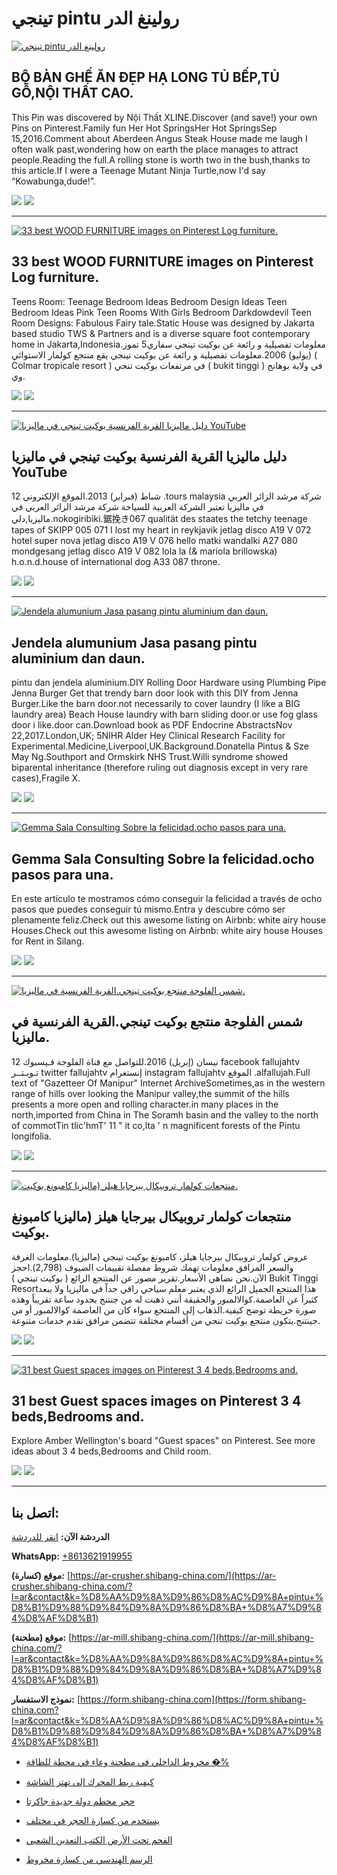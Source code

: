 # تينجي pintu رولينغ الدر

<a href="https://swt.shibang-china.com/?l=ar&img&k=%D8%AA%D9%8A%D9%86%D8%AC%D9%8A+pintu+%D8%B1%D9%88%D9%84%D9%8A%D9%86%D8%BA+%D8%A7%D9%84%D8%AF%D8%B1" target="_blank">![تينجي pintu رولينغ الدر](http://static.shibang-china.com/all-800x300/535.jpg)</a>

## BỘ BÀN GHẾ ĂN ĐẸP HẠ LONG TỦ BẾP,TỦ GỖ,NỘI THẤT CAO.
This Pin was discovered by Nội Thất XLINE.Discover (and save!) your own Pins on Pinterest.Family fun Her Hot SpringsHer Hot SpringsSep 15,2016.Comment about Aberdeen Angus Steak House made me laugh I often walk past,wondering how on earth the place manages to attract people.Reading the full.A rolling stone is worth two in the bush,thanks to this article.If I were a Teenage Mutant Ninja Turtle,now I&#39;d say “Kowabunga,dude!”.


<a href="https://whatsapp.shibangsoft.com/WhatsApp.php" target="_blank" title="WhatsApp">![](http://static.shibang-china.com/icon/whatsapp.png)</a> <a href="https://swt.shibang-china.com/?l=ar&icon&k=%D8%AA%D9%8A%D9%86%D8%AC%D9%8A+pintu+%D8%B1%D9%88%D9%84%D9%8A%D9%86%D8%BA+%D8%A7%D9%84%D8%AF%D8%B1" target="_blank">![](http://static.shibang-china.com/icon/chat-ar.png)</a>

---

<a href="https://swt.shibang-china.com/?l=ar&img&k=%D8%AA%D9%8A%D9%86%D8%AC%D9%8A+pintu+%D8%B1%D9%88%D9%84%D9%8A%D9%86%D8%BA+%D8%A7%D9%84%D8%AF%D8%B1" target="_blank">![33 best WOOD FURNITURE images on Pinterest Log furniture.](http://static.shibang-china.com/all-800x300/858.jpg)</a>

## 33 best WOOD FURNITURE images on Pinterest Log furniture.
Teens Room: Teenage Bedroom Ideas Bedroom Design Ideas Teen Bedroom Ideas Pink Teen Rooms With Girls Bedroom Darkdowdevil Teen Room Designs: Fabulous Fairy tale.Static House was designed by Jakarta based studio TWS &amp; Partners and is a diverse square foot contemporary home in Jakarta,Indonesia.معلومات تفصيلية و رائعة عن بوكيت تينجي سفاري5 تموز (يوليو) 2006.معلومات تفصيلية و رائعة عن بوكيت تينجي يقع منتجع كولمار الاستوائي ( Colmar tropicale resort ) في مرتفعات بوكيت تنجي ( bukit tinggi ) في ولاية بوهانج وي.


<a href="https://whatsapp.shibangsoft.com/WhatsApp.php" target="_blank" title="WhatsApp">![](http://static.shibang-china.com/icon/whatsapp.png)</a> <a href="https://swt.shibang-china.com/?l=ar&icon&k=%D8%AA%D9%8A%D9%86%D8%AC%D9%8A+pintu+%D8%B1%D9%88%D9%84%D9%8A%D9%86%D8%BA+%D8%A7%D9%84%D8%AF%D8%B1" target="_blank">![](http://static.shibang-china.com/icon/chat-ar.png)</a>

---

<a href="https://swt.shibang-china.com/?l=ar&img&k=%D8%AA%D9%8A%D9%86%D8%AC%D9%8A+pintu+%D8%B1%D9%88%D9%84%D9%8A%D9%86%D8%BA+%D8%A7%D9%84%D8%AF%D8%B1" target="_blank">![دليل ماليزيا القرية الفرنسية بوكيت تينجي في ماليزيا YouTube](http://static.shibang-china.com/all-800x300/489.jpg)</a>

## دليل ماليزيا القرية الفرنسية بوكيت تينجي في ماليزيا YouTube
12 شباط (فبراير) 2013.الموقع الإلكتروني .tours malaysia شركة مرشد الزائر العربي في ماليزيا تعتبر الشركة العربية للسياحة شركة مرشد الزائر العربي في ماليزيا,دلي.nokogiribiki.鋸挽き067 qualität des staates the tetchy teenage tapes of SKIPP 005 071 I lost my heart in reykjavik jetlag disco A19 V 072 hotel super nova jetlag disco A19 V 076 hello matki wandalki A27 080 mondgesang jetlag disco A19 V 082 lola la (&amp; mariola brillowska) h.o.n.d.house of international dog A33 087 throne.


<a href="https://whatsapp.shibangsoft.com/WhatsApp.php" target="_blank" title="WhatsApp">![](http://static.shibang-china.com/icon/whatsapp.png)</a> <a href="https://swt.shibang-china.com/?l=ar&icon&k=%D8%AA%D9%8A%D9%86%D8%AC%D9%8A+pintu+%D8%B1%D9%88%D9%84%D9%8A%D9%86%D8%BA+%D8%A7%D9%84%D8%AF%D8%B1" target="_blank">![](http://static.shibang-china.com/icon/chat-ar.png)</a>

---

<a href="https://swt.shibang-china.com/?l=ar&img&k=%D8%AA%D9%8A%D9%86%D8%AC%D9%8A+pintu+%D8%B1%D9%88%D9%84%D9%8A%D9%86%D8%BA+%D8%A7%D9%84%D8%AF%D8%B1" target="_blank">![Jendela alumunium Jasa pasang pintu aluminium dan daun.](http://static.shibang-china.com/all-800x300/1035.jpg)</a>

## Jendela alumunium Jasa pasang pintu aluminium dan daun.
pintu dan jendela aluminium.DIY Rolling Door Hardware using Plumbing Pipe Jenna Burger Get that trendy barn door look with this DIY from Jenna Burger.Like the barn door.not necessarily to cover laundry (I like a BIG laundry area) Beach House laundry with barn sliding door.or use fog glass door i like.door can.Download book as PDF Endocrine AbstractsNov 22,2017.London,UK; 5NIHR Alder Hey Clinical Research Facility for Experimental.Medicine,Liverpool,UK.Background.Donatella Pintus &amp; Sze May Ng.Southport and Ormskirk NHS Trust.Willi syndrome showed biparental inheritance (therefore ruling out diagnosis except in very rare cases),Fragile X.


<a href="https://whatsapp.shibangsoft.com/WhatsApp.php" target="_blank" title="WhatsApp">![](http://static.shibang-china.com/icon/whatsapp.png)</a> <a href="https://swt.shibang-china.com/?l=ar&icon&k=%D8%AA%D9%8A%D9%86%D8%AC%D9%8A+pintu+%D8%B1%D9%88%D9%84%D9%8A%D9%86%D8%BA+%D8%A7%D9%84%D8%AF%D8%B1" target="_blank">![](http://static.shibang-china.com/icon/chat-ar.png)</a>

---

<a href="https://swt.shibang-china.com/?l=ar&img&k=%D8%AA%D9%8A%D9%86%D8%AC%D9%8A+pintu+%D8%B1%D9%88%D9%84%D9%8A%D9%86%D8%BA+%D8%A7%D9%84%D8%AF%D8%B1" target="_blank">![Gemma Sala Consulting Sobre la felicidad.ocho pasos para una.](http://static.shibang-china.com/all-800x300/596.jpg)</a>

## Gemma Sala Consulting Sobre la felicidad.ocho pasos para una.
En este artículo te mostramos cómo conseguir la felicidad a través de ocho pasos que puedes conseguir tú mismo.Entra y descubre cómo ser plenamente feliz.Check out this awesome listing on Airbnb: white airy house Houses.Check out this awesome listing on Airbnb: white airy house Houses for Rent in Silang.


<a href="https://whatsapp.shibangsoft.com/WhatsApp.php" target="_blank" title="WhatsApp">![](http://static.shibang-china.com/icon/whatsapp.png)</a> <a href="https://swt.shibang-china.com/?l=ar&icon&k=%D8%AA%D9%8A%D9%86%D8%AC%D9%8A+pintu+%D8%B1%D9%88%D9%84%D9%8A%D9%86%D8%BA+%D8%A7%D9%84%D8%AF%D8%B1" target="_blank">![](http://static.shibang-china.com/icon/chat-ar.png)</a>

---

<a href="https://swt.shibang-china.com/?l=ar&img&k=%D8%AA%D9%8A%D9%86%D8%AC%D9%8A+pintu+%D8%B1%D9%88%D9%84%D9%8A%D9%86%D8%BA+%D8%A7%D9%84%D8%AF%D8%B1" target="_blank">![شمس الفلوجة منتجع بوكيت تينجي.القرية الفرنسية في ماليزيا.](http://static.shibang-china.com/all-800x300/768.jpg)</a>

## شمس الفلوجة منتجع بوكيت تينجي.القرية الفرنسية في ماليزيا.
12 نيسان (إبريل) 2016.للتواصل مع قناة الفلوجة فـيسبوك facebook fallujahtv تـويـتــر twitter fallujahtv إنستغرام instagram fallujahtv الموقع .alfallujah.Full text of &quot;Gazetteer Of Manipur&quot; Internet ArchiveSometimes,as in the western range of hills over looking the Manipur valley,the summit of the hills presents a more open and rolling character.in many places in the north,imported from China in The Soramh basin and the valley to the north of commotTin tlic&#39;hmT&#39; 11 &quot; it co,lta &#39; n magnificent forests of the Pintu longifolia.


<a href="https://whatsapp.shibangsoft.com/WhatsApp.php" target="_blank" title="WhatsApp">![](http://static.shibang-china.com/icon/whatsapp.png)</a> <a href="https://swt.shibang-china.com/?l=ar&icon&k=%D8%AA%D9%8A%D9%86%D8%AC%D9%8A+pintu+%D8%B1%D9%88%D9%84%D9%8A%D9%86%D8%BA+%D8%A7%D9%84%D8%AF%D8%B1" target="_blank">![](http://static.shibang-china.com/icon/chat-ar.png)</a>

---

<a href="https://swt.shibang-china.com/?l=ar&img&k=%D8%AA%D9%8A%D9%86%D8%AC%D9%8A+pintu+%D8%B1%D9%88%D9%84%D9%8A%D9%86%D8%BA+%D8%A7%D9%84%D8%AF%D8%B1" target="_blank">![منتجعات كولمار تروبيكال بيرجايا هيلز (ماليزيا كامبونغ بوكيت.](http://static.shibang-china.com/all-800x300/443.jpg)</a>

## منتجعات كولمار تروبيكال بيرجايا هيلز (ماليزيا كامبونغ بوكيت.
عروض كولمار تروبيكال بيرجايا هيلز، كامبونغ بوكيت تينجي (ماليزيا).معلومات الغرفة والسعر المرافق معلومات تهمك شروط مفصلة تقييمات الضيوف (2,798).احجز الآن.نحن نضاهي الأسعار.تقرير مصور عن المنتجع الرائع ( بوكيت تينجي ) Bukit Tinggi Resortهذا المنتجع الجميل الرائع الذي يعتبر معلم سياحي راقي جداً في ماليزيا ولا يبعد كثيراً عن العاصمة.كوالالمبور والحقيقة أنني ذهبت له من جنتنج بحدود ساعة تقريباً وهذه صورة خريطة توضح كيفية.الذهاب إلى المنتجع سواء كان من العاصمة كوالالمبور أو من جينتنج.يتكون منتجع بوكيت تنجي من أقسام مختلفة تتضمن مرافق تقدم خدمات متنوعة.


<a href="https://whatsapp.shibangsoft.com/WhatsApp.php" target="_blank" title="WhatsApp">![](http://static.shibang-china.com/icon/whatsapp.png)</a> <a href="https://swt.shibang-china.com/?l=ar&icon&k=%D8%AA%D9%8A%D9%86%D8%AC%D9%8A+pintu+%D8%B1%D9%88%D9%84%D9%8A%D9%86%D8%BA+%D8%A7%D9%84%D8%AF%D8%B1" target="_blank">![](http://static.shibang-china.com/icon/chat-ar.png)</a>

---

<a href="https://swt.shibang-china.com/?l=ar&img&k=%D8%AA%D9%8A%D9%86%D8%AC%D9%8A+pintu+%D8%B1%D9%88%D9%84%D9%8A%D9%86%D8%BA+%D8%A7%D9%84%D8%AF%D8%B1" target="_blank">![31 best Guest spaces images on Pinterest 3 4 beds,Bedrooms and.](http://static.shibang-china.com/all-800x300/1470.jpg)</a>

## 31 best Guest spaces images on Pinterest 3 4 beds,Bedrooms and.
Explore Amber Wellington&#39;s board &quot;Guest spaces&quot; on Pinterest. See more ideas about 3 4 beds,Bedrooms and Child room.

<a href="https://whatsapp.shibangsoft.com/WhatsApp.php" target="_blank" title="WhatsApp">![](http://static.shibang-china.com/icon/whatsapp.png)</a> <a href="https://swt.shibang-china.com/?l=ar&icon&k=%D8%AA%D9%8A%D9%86%D8%AC%D9%8A+pintu+%D8%B1%D9%88%D9%84%D9%8A%D9%86%D8%BA+%D8%A7%D9%84%D8%AF%D8%B1" target="_blank">![](http://static.shibang-china.com/icon/chat-ar.png)</a>

---
## اتصل بنا:

**الدردشة الآن:** [انقر للدردشة](https://swt.shibang-china.com?l=ar&contact&k=%D8%AA%D9%8A%D9%86%D8%AC%D9%8A+pintu+%D8%B1%D9%88%D9%84%D9%8A%D9%86%D8%BA+%D8%A7%D9%84%D8%AF%D8%B1)

**WhatsApp:**  [+8613621919955](https://whatsapp.shibangsoft.com/WhatsApp.php)

**موقع (كسارة):** [https://ar-crusher.shibang-china.com/](https://ar-crusher.shibang-china.com/?l=ar&contact&k=%D8%AA%D9%8A%D9%86%D8%AC%D9%8A+pintu+%D8%B1%D9%88%D9%84%D9%8A%D9%86%D8%BA+%D8%A7%D9%84%D8%AF%D8%B1)

**موقع (مطحنة):** [https://ar-mill.shibang-china.com/](https://ar-mill.shibang-china.com/?l=ar&contact&k=%D8%AA%D9%8A%D9%86%D8%AC%D9%8A+pintu+%D8%B1%D9%88%D9%84%D9%8A%D9%86%D8%BA+%D8%A7%D9%84%D8%AF%D8%B1)

**نموذج الاستفسار:** [https://form.shibang-china.com](https://form.shibang-china.com?l=ar&contact&k=%D8%AA%D9%8A%D9%86%D8%AC%D9%8A+pintu+%D8%B1%D9%88%D9%84%D9%8A%D9%86%D8%BA+%D8%A7%D9%84%D8%AF%D8%B1)

* [مخروط الداخلي في مطحنة وعاء في محطة للطاقة �%](../28/%D9%85%D8%AE%D8%B1%D9%88%D8%B7%20%D8%A7%D9%84%D8%AF%D8%A7%D8%AE%D9%84%D9%8A%20%D9%81%D9%8A%20%D9%85%D8%B7%D8%AD%D9%86%D8%A9%20%D9%88%D8%B9%D8%A7%D8%A1%20%D9%81%D9%8A%20%D9%85%D8%AD%D8%B7%D8%A9%20%D9%84%D9%84%D8%B7%D8%A7%D9%82%D8%A9%20%EF%BF%BD%25.md)

* [كيفية ربط المحرك إلى تهتز الشاشة](../27/%D9%83%D9%8A%D9%81%D9%8A%D8%A9%20%D8%B1%D8%A8%D8%B7%20%D8%A7%D9%84%D9%85%D8%AD%D8%B1%D9%83%20%D8%A5%D9%84%D9%89%20%D8%AA%D9%87%D8%AA%D8%B2%20%D8%A7%D9%84%D8%B4%D8%A7%D8%B4%D8%A9.md)

* [حجر محطم دولة جديدة جاكرتا](../30/%D8%AD%D8%AC%D8%B1%20%D9%85%D8%AD%D8%B7%D9%85%20%D8%AF%D9%88%D9%84%D8%A9%20%D8%AC%D8%AF%D9%8A%D8%AF%D8%A9%20%D8%AC%D8%A7%D9%83%D8%B1%D8%AA%D8%A7.md)

* [يستخدم من كسارة الحجر في مختلف](../29/%D9%8A%D8%B3%D8%AA%D8%AE%D8%AF%D9%85%20%D9%85%D9%86%20%D9%83%D8%B3%D8%A7%D8%B1%D8%A9%20%D8%A7%D9%84%D8%AD%D8%AC%D8%B1%20%D9%81%D9%8A%20%D9%85%D8%AE%D8%AA%D9%84%D9%81.md)

* [الفحم تحت الأرض الكتب التعدين الشعبي](../29/%D8%A7%D9%84%D9%81%D8%AD%D9%85%20%D8%AA%D8%AD%D8%AA%20%D8%A7%D9%84%D8%A3%D8%B1%D8%B6%20%D8%A7%D9%84%D9%83%D8%AA%D8%A8%20%D8%A7%D9%84%D8%AA%D8%B9%D8%AF%D9%8A%D9%86%20%D8%A7%D9%84%D8%B4%D8%B9%D8%A8%D9%8A.md)

* [الرسم الهندسي من كسارة مخروط](../30/%D8%A7%D9%84%D8%B1%D8%B3%D9%85%20%D8%A7%D9%84%D9%87%D9%86%D8%AF%D8%B3%D9%8A%20%D9%85%D9%86%20%D9%83%D8%B3%D8%A7%D8%B1%D8%A9%20%D9%85%D8%AE%D8%B1%D9%88%D8%B7.md)